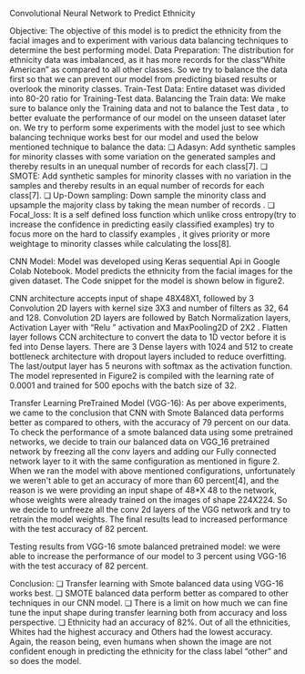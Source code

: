 Convolutional Neural Network to Predict Ethnicity

Objective: The objective of this model is to predict the ethnicity from the facial images and to experiment  with various data balancing techniques to determine the best performing model.
Data Preparation: The distribution for ethnicity data was  imbalanced, as it has more records for the class“White American” as compared to all other classes. So we try to balance the data first so that we can prevent our model from predicting biased results or overlook the minority classes.
Train-Test Data: Entire dataset was divided into 80-20 ratio for Training-Test data.
Balancing the Train data: We make sure to balance only the Training data and not to balance the Test data , to better evaluate the performance of our model on the unseen dataset later on. 
We try to perform some experiments with the model just to see which balancing technique works best for our model and used the below mentioned technique to balance the data:
❏	Adasyn: Add synthetic samples for minority classes with some variation on the generated samples and thereby results in an unequal number of records for each class[7].
❏	SMOTE: Add synthetic samples for minority classes with no variation in the samples and thereby results in an equal number of records for each class[7].
❏	Up-Down sampling: Down sample the minority class and upsample the majority class by taking the mean number of records .
❏	Focal_loss: It is a self defined loss function which unlike cross entropy(try to increase the confidence in predicting easily classified examples) try to focus more on the hard to classify examples , it gives priority or more weightage to  minority classes while calculating the loss[8]. 


CNN Model: Model was developed using Keras sequential Api in Google Colab Notebook. Model predicts the ethnicity from the facial images for the given dataset. The  Code snippet  for the model is shown below in figure2. 
 
CNN architecture accepts input of shape 48X48X1, followed by 3 Convolution 2D layers with kernel size 3X3 and number of filters as 32, 64 and 128. Convolution 2D layers are followed by Batch Normalization layers, Activation Layer with “Relu ” activation and  MaxPooling2D of 2X2 . Flatten layer follows CCN architecture to convert the data to 1D vector before it is fed into Dense layers. There are 3 Dense layers with 1024 and 512 to create bottleneck architecture with dropout layers included to reduce overfitting. The last/output layer has 5 neurons with softmax as the activation function. The model represented in Figure2 is compiled with the learning rate of 0.0001 and trained for 500 epochs with the batch size of 32.


Transfer Learning PreTrained Model (VGG-16): As per above experiments, we came to the conclusion that CNN with Smote Balanced data performs better as compared to others,  with the accuracy of 79 percent on our data. 
To check  the performance of a smote balanced data  using some pretrained networks, we decide to train our balanced data on  VGG_16 pretrained  network by freezing all the conv layers and adding our Fully connected network layer to it with the same configuration as mentioned in figure 2. When we ran the model with above mentioned configurations,  unfortunately we weren't able to get an accuracy of more than 60 percent[4], and the reason is we were providing an input shape of 48*X 48 to the network, whose weights were already trained on the images of shape 224X224. So we decide to unfreeze all the conv 2d layers of the VGG network and try to retrain the model weights.  The final results lead to increased  performance with the test accuracy of 82 percent.
 


Testing results from VGG-16 smote balanced pretrained model: we were able to increase the performance of our model to 3 percent using VGG-16 with the test accuracy of 82 percent.
 

 

Conclusion: 
❏	Transfer learning with Smote balanced data using  VGG-16 works best.
❏	SMOTE balanced data perform better as compared to other techniques in our CNN model.
❏	There is a limit on how much we can fine tune the input shape during transfer learning both from accuracy and loss perspective.
❏	Ethnicity had an accuracy of 82%. Out of all the ethnicities, Whites had the highest accuracy and Others had the lowest accuracy. Again, the reason being, even humans when shown the image are not confident enough in predicting the ethnicity for the class label “other” and so does the model.
